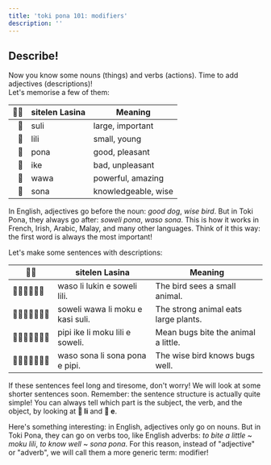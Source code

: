```yaml
---
title: 'toki pona 101: modifiers'
description: ''
---
```


## Describe!

Now you know some nouns (things) and verbs (actions). Time to add adjectives (descriptions)!  
Let's memorise a few of them:

| 󱥠󱥔 | sitelen Lasina | Meaning             |
|-------------:|----------------|---------------------|
| 󱥣            | suli           | large, important    |
| 󱤨            | lili           | small, young        |
| 󱥔            | pona           | good, pleasant      |
| 󱤍            | ike            | bad, unpleasant     |
| 󱥵            | wawa           | powerful, amazing   |
| 󱥡            | sona           | knowledgeable, wise |

In English, adjectives go before the noun: *good dog*, *wise bird*. But in Toki Pona, they always go after: *soweli pona*, *waso sona*. This is how it works in French, Irish, Arabic, Malay, and many other languages. Think of it this way: the first word is always the most important!

Let's make some sentences with descriptions:

| 󱥠󱥔 | sitelen Lasina                   | Meaning                              |
|--------------|----------------------------------|--------------------------------------|
| 󱥴󱤧󱤮󱤉󱥢󱤨       | waso li lukin e soweli lili.     | The bird sees a small animal.        |
| 󱥢󱥵󱤧󱤶󱤉󱤗󱥣      | soweli wawa li moku e kasi suli. | The strong animal eats large plants. |
| 󱥑󱤍󱤧󱤶󱤨󱤉󱥢      | pipi ike li moku lili e soweli.  | Mean bugs bite the animal a little.  |
| 󱥴󱥡󱤧󱥡󱥔󱤉󱥑      | waso sona li sona pona e pipi.   | The wise bird knows bugs well.       |

If these sentences feel long and tiresome, don't worry! We will look at some shorter sentences soon. Remember: the sentence structure is actually quite simple! You can always tell which part is the subject, the verb, and the object, by looking at **󱤧 li** and **󱤉 e**.

Here's something interesting: in English, adjectives only go on nouns. But in Toki Pona, they can go on verbs too, like English adverbs: *to bite a little* ~ *moku lili*, *to know well* ~ *sona pona*. For this reason, instead of "adjective" or "adverb", we will call them a more generic term: modifier!
